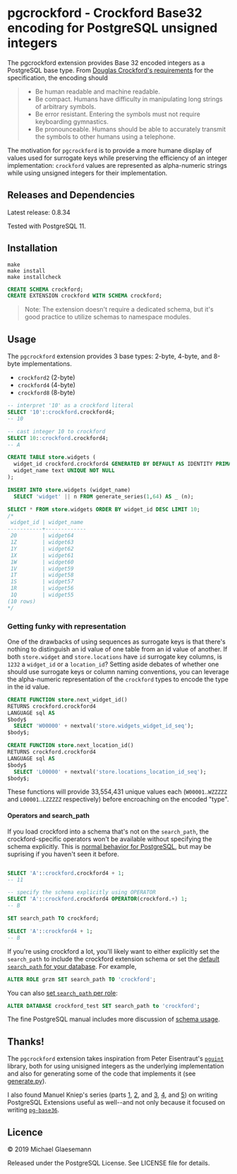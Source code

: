 # pgcrockford - Crockford Base32 encoding for PostgreSQL unsigned integers

The pgcrockford extension provides Base 32 encoded integers as a
PostgreSQL base type. From [Douglas Crockford's
requirements][crockford] for the specification, the encoding should

> - Be human readable and machine readable.
> - Be compact. Humans have difficulty in manipulating long strings of arbitrary symbols.
> - Be error resistant. Entering the symbols must not require keyboarding gymnastics.
> - Be pronounceable. Humans should be able to accurately transmit the symbols to other humans using a telephone.

[crockford]: https://www.crockford.com/base32.html

The motivation for `pgcrockford` is to provide a more humane display of
values used for surrogate keys while preserving the efficiency of an
integer implementation: `crockford` values are represented as
alpha-numeric strings while using unsigned integers for their
implementation.

## Releases and Dependencies

Latest release: 0.8.34

Tested with PostgreSQL 11.

## Installation

    make
    make install
    make installcheck

```sql
CREATE SCHEMA crockford;
CREATE EXTENSION crockford WITH SCHEMA crockford;
```

> Note: The extension doesn't require a dedicated schema, but it's
> good practice to utilize schemas to namespace modules.


## Usage

The `pgcrockford` extension provides 3 base types: 2-byte, 4-byte, and
8-byte implementations.

 - `crockford2` (2-byte)
 - `crockford4` (4-byte)
 - `crockford8` (8-byte)

```sql
-- interpret '10' as a crockford literal
SELECT '10'::crockford.crockford4;
-- 10

-- cast integer 10 to crockford
SELECT 10::crockford.crockford4;
-- A
```

```sql
CREATE TABLE store.widgets (
  widget_id crockford.crockford4 GENERATED BY DEFAULT AS IDENTITY PRIMARY KEY,
  widget_name text UNIQUE NOT NULL
);

INSERT INTO store.widgets (widget_name)
  SELECT 'widget' || n FROM generate_series(1,64) AS _ (n);

SELECT * FROM store.widgets ORDER BY widget_id DESC LIMIT 10;
/*
 widget_id | widget_name
-----------+-------------
 20        | widget64
 1Z        | widget63
 1Y        | widget62
 1X        | widget61
 1W        | widget60
 1V        | widget59
 1T        | widget58
 1S        | widget57
 1R        | widget56
 1Q        | widget55
(10 rows)
*/
```

### Getting funky with representation

One of the drawbacks of using sequences as surrogate keys is that
there's nothing to distinguish an id value of one table from an id
value of another. If both `store.widget` and `store.locations` have
`id` surrogate key columns, is `1232` a `widget_id` or a
`location_id`? Setting aside debates of whether one should use
surrogate keys or column naming conventions, you can leverage the
alpha-numeric representation of the `crockford` types to encode the
type in the id value.

```sql
CREATE FUNCTION store.next_widget_id()
RETURNS crockford.crockford4
LANGUAGE sql AS
$body$
  SELECT 'W00000' + nextval('store.widgets_widget_id_seq');
$body$;

CREATE FUNCTION store.next_location_id()
RETURNS crockford.crockford4
LANGUAGE sql AS
$body$
  SELECT 'L00000' + nextval('store.locations_location_id_seq');
$body$;
```

These functions will provide 33,554,431 unique values each
(`W00001`..`WZZZZZ` and `L00001`..`LZZZZZ` respectively) before
encroaching on the encoded "type".

#### Operators and search_path

If you load crockford into a schema that's not on the `search_path`,
the crockford-specific operators won't be available without specifying
the schema explicitly. This is [normal behavior for
PostgreSQL][operator-schema], but may be suprising if you haven't seen
it before.

```sql

SELECT 'A'::crockford.crockford4 + 1;
-- 11

-- specify the schema explicitly using OPERATOR
SELECT 'A'::crockford.crockford4 OPERATOR(crockford.+) 1;
-- B

SET search_path TO crockford;

SELECT 'A'::crockford4 + 1;
-- B
```

If you're using crockford a lot, you'll likely want to either
explicitly set the `search_path` to include the crockford extension
schema or set the [default `search_path` for your
database][alter-database]. For example,

```sql
ALTER ROLE grzm SET search_path TO 'crockford';
```
You can also [set `search_path` per role][alter-role]:


```sql
ALTER DATABASE crockford_test SET search_path to 'crockford';
```

The fine PostgreSQL manual includes more discussion of [schema
usage][schema-usage].

[operator-schema]: https://www.postgresql.org/docs/current/ddl-schemas.html#DDL-SCHEMAS-PATH
[schema-usage]: https://www.postgresql.org/docs/current/ddl-schemas.html#DDL-SCHEMAS-PATTERNS
[alter-database]: https://www.postgresql.org/docs/current/sql-alterdatabase.html
[alter-role]: https://www.postgresql.org/docs/current/sql-alterrole.html

## Thanks!

The `pgcrockford` extension takes inspiration from Peter Eisentraut's
[`pguint`][pguint] library, both for using unisigned integers as the
underlying implementation and also for generating some of the code
that implements it (see [generate.py](generate.py)).

I also found Manuel Kniep's series (parts [1][adjust-ext-1],
[2][adjust-ext-2], and [3][adjust-ext-3], [4][adjust-ext-4], and
[5][adjust-ext-5]) on writing PostgreSQL Extensions useful as
well--and not only because it focused on writing
[`pg-base36`][pg-base36].

[pguint]: https://github.com/petere/pguint
[adjust-ext-1]: http://big-elephants.com/2015-10/writing-postgres-extensions-part-i/
[adjust-ext-2]: http://big-elephants.com/2015-10/writing-postgres-extensions-part-ii/
[adjust-ext-3]: http://big-elephants.com/2015-10/writing-postgres-extensions-part-iii/
[adjust-ext-4]: http://big-elephants.com/2015-11/writing-postgres-extensions-part-iv/
[adjust-ext-5]: http://big-elephants.com/2015-11/writing-postgres-extensions-part-v/
[pg-base36]: https://github.com/adjust/pg-base36


## Licence

© 2019 Michael Glaesemann

Released under the PostgreSQL License. See LICENSE file for details.
